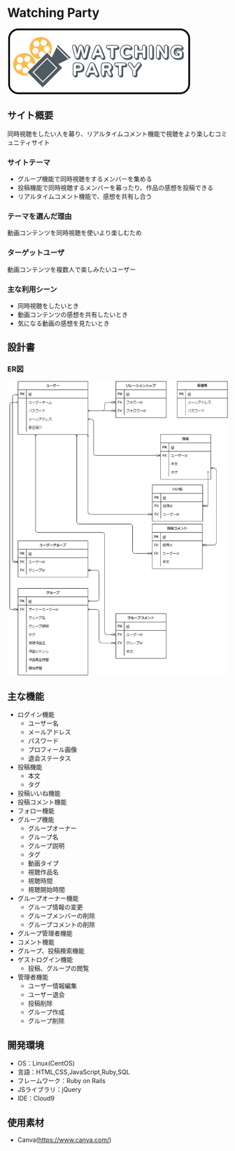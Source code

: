 # Watching Party
![ER図](https://raw.githubusercontent.com/kotatsuko/Watching_Party/main/app/assets/images/Watching%20Party.png)

## サイト概要
同時視聴をしたい人を募り、リアルタイムコメント機能で視聴をより楽しむコミュニティサイト
### サイトテーマ
- グループ機能で同時視聴をするメンバーを集める
- 投稿機能で同時視聴するメンバーを募ったり、作品の感想を投稿できる
- リアルタイムコメント機能で、感想を共有し合う


### テーマを選んだ理由
動画コンテンツを同時視聴を使いより楽しむため

### ターゲットユーザ
動画コンテンツを複数人で楽しみたいユーザー

### 主な利用シーン
- 同時視聴をしたいとき
- 動画コンテンツの感想を共有したいとき
- 気になる動画の感想を見たいとき

## 設計書
### ER図
![ER図](https://raw.githubusercontent.com/kotatsuko/Watching_Party/main/app/assets/images/%E3%83%9D%E3%83%BC%E3%83%88%E3%83%95%E3%82%A9%E3%83%AA%E3%82%AA.jpg)

## 主な機能
 - ログイン機能
   - ユーザー名
   - メールアドレス
   - パスワード
   - プロフィール画像
   - 退会ステータス
 - 投稿機能
   - 本文
   - タグ
 - 投稿いいね機能
 - 投稿コメント機能
 - フォロー機能
 - グループ機能
   - グループオーナー
   - グループ名
   - グループ説明
   - タグ
   - 動画タイプ
   - 視聴作品名
   - 視聴時間
   - 視聴開始時間
 - グループオーナー機能
   - グループ情報の変更
   - グループメンバーの削除
   - グループコメントの削除
 - グループ管理者機能
 - コメント機能
 - グループ、投稿検索機能
 - ゲストログイン機能
   - 投稿、グループの閲覧
 - 管理者機能
   - ユーザー情報編集
   - ユーザー退会
   - 投稿削除
   - グループ作成
   - グループ削除


## 開発環境
- OS：Linux(CentOS)
- 言語：HTML,CSS,JavaScript,Ruby,SQL
- フレームワーク：Ruby on Rails
- JSライブラリ：jQuery
- IDE：Cloud9

## 使用素材
- Canva(https://www.canva.com/)